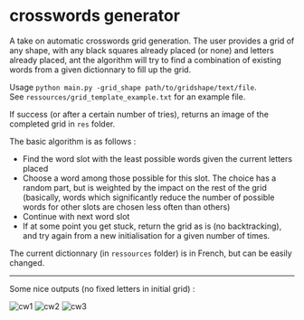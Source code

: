 # crosswords generator

A take on automatic crosswords grid generation. 
The user provides a grid of any shape, with any black squares already placed (or none) and letters already placed, ant the algorithm will try to find a combination of existing words from a given dictionnary to fill up the grid.

Usage ``` python main.py -grid_shape path/to/gridshape/text/file ```.  
See ```ressources/grid_template_example.txt``` for an example file.

If success (or after a certain number of tries), returns an image of the completed grid in ```res``` folder. 

The basic algorithm is as follows :
* Find the word slot with the least possible words given the current letters placed
* Choose a word among those possible for this slot. The choice has a random part, but is weighted by the impact on the rest of the grid (basically, words which significantly reduce the number of possible words for other slots are chosen less often than others)
* Continue with next word slot
* If at some point you get stuck, return the grid as is (no backtracking), and try again from a new initialisation for a given number of times.

The current dictionnary (in ```ressources``` folder) is in French, but can be easily changed.

___

Some nice outputs (no fixed letters in initial grid) :

![cw1](https://user-images.githubusercontent.com/69635385/124143996-dee83000-da8b-11eb-9584-137031a01c14.png)
![cw2](https://user-images.githubusercontent.com/69635385/124144004-e0b1f380-da8b-11eb-96c6-08142712dad0.png)
![cw3](https://user-images.githubusercontent.com/69635385/124144008-e1e32080-da8b-11eb-90d8-e56f9a4bf56e.png)


